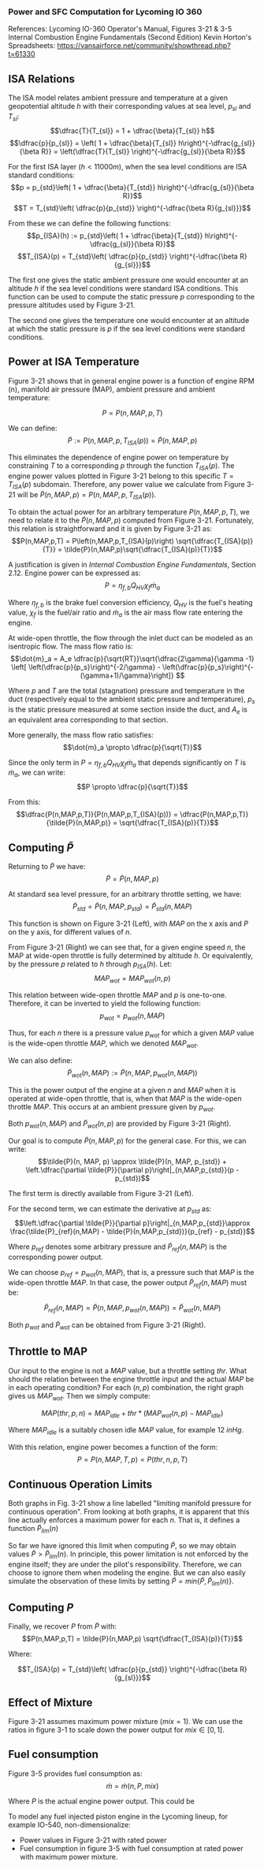### Power and SFC Computation for Lycoming IO 360

References:
Lycoming IO-360 Operator's Manual, Figures 3-21 & 3-5
Internal Combustion Engine Fundamentals (Second Edition)
Kevin Horton's Spreadsheets: https://vansairforce.net/community/showthread.php?t=61330

## ISA Relations

The ISA model relates ambient pressure and temperature at a given geopotential altitude $h$ with their corresponding values at sea level, $p_{sl}$ and $T_{sl}$:
$$\dfrac{T}{T_{sl}} = 1 + \dfrac{\beta}{T_{sl}} h$$
$$\dfrac{p}{p_{sl}} = \left( 1 + \dfrac{\beta}{T_{sl}} h\right)^{-\dfrac{g_{sl}}{\beta R}} = \left(\dfrac{T}{T_{sl}} \right)^{-\dfrac{g_{sl}}{\beta R}}$$

For the first ISA layer ($h<11000 m$), when the sea level conditions are ISA standard conditions:
$$p = p_{std}\left( 1 + \dfrac{\beta}{T_{std}} h\right)^{-\dfrac{g_{sl}}{\beta R}}$$
$$T = T_{std}\left( \dfrac{p}{p_{std}} \right)^{-\dfrac{\beta R}{g_{sl}}}$$

From these we can define the following functions:
$$p_{ISA}(h) := p_{std}\left( 1 + \dfrac{\beta}{T_{std}} h\right)^{-\dfrac{g_{sl}}{\beta R}}$$
$$T_{ISA}(p) = T_{std}\left( \dfrac{p}{p_{std}} \right)^{-\dfrac{\beta R}{g_{sl}}}$$

The first one gives the static ambient pressure one would encounter at an altitude $h$ if the sea level conditions were standard ISA conditions. This function can be used to compute the static pressure $p$ corresponding to the pressure altitudes used by Figure 3-21.

The second one gives the temperature one would encounter at an altitude at which the static pressure is $p$ if the sea level conditions were standard conditions.

## Power at ISA Temperature

Figure 3-21 shows that in general engine power is a function of engine RPM (n), manifold air pressure (MAP), ambient pressure and ambient temperature:

$$P = P(n, MAP, p, T)$$

We can define:
$$\tilde{P} := P(n, MAP, p, T_{ISA}(p)) = \tilde{P}(n,MAP,p)$$

This eliminates the dependence of engine power on temperature by constraining $T$ to a corresponding $p$ through the function $T_{ISA}(p)$. The engine power values plotted in Figure 3-21 belong to this specific $T = T_{ISA}(p)$ subdomain. Therefore, any power value we calculate from Figure 3-21 will be $\tilde{P}(n,MAP,p)=P(n,MAP,p,T_{ISA}(p))$.

To obtain the actual power for an arbitrary temperature $P(n,MAP,p,T)$, we need to relate it to the $\tilde{P}(n,MAP,p)$ computed from Figure 3-21. Fortunately, this relation is straightforward and it is given by Figure 3-21 as:
$$P(n,MAP,p,T) = P\left(n,MAP,p,T_{ISA}(p)\right) \sqrt{\dfrac{T_{ISA}(p)}{T}} = \tilde{P}(n,MAP,p)\sqrt{\dfrac{T_{ISA}(p)}{T}}$$

A justification is given in *Internal Combustion Engine Fundamentals*, Section 2.12. Engine power can be expressed as:
$$P = \eta_{f,b} Q_{HV} \chi_{f} \dot{m}_a$$

Where $\eta_{f,b}$ is the brake fuel conversion efficiency, $Q_{HV}$ is the fuel's heating value, $\chi_f$ is the fuel/air ratio and $\dot{m}_a$ is the air mass flow rate entering the engine.

At wide-open throttle, the flow through the inlet duct can be modeled as an isentropic flow. The mass flow ratio is:
$$\dot{m}_a =
A_e \dfrac{p}{\sqrt{RT}}\sqrt{\dfrac{2\gamma}{\gamma -1} \left[ \left(\dfrac{p}{p_s}\right)^{-2/\gamma} - \left(\dfrac{p}{p_s}\right)^{-(\gamma+1)/\gamma}\right]}
$$

Where $p$ and $T$ are the total (stagnation) pressure and temperature in the duct (respectively equal to the ambient static pressure and temperature), $p_s$ is the static pressure measured at some section inside the duct, and $A_e$ is an equivalent area corresponding to that section.

More generally, the mass flow ratio satisfies:
$$\dot{m}_a \propto \dfrac{p}{\sqrt{T}}$$

Since the only term in $P = \eta_{f,b} Q_{HV} \chi_{f} \dot{m}_a$ that depends significantly on $T$ is $\dot{m}_a$, we can write:
$$P \propto \dfrac{p}{\sqrt{T}}$$

From this:
$$\dfrac{P(n,MAP,p,T)}{P(n,MAP,p,T_{ISA}(p))} = \dfrac{P(n,MAP,p,T)}{\tilde{P}(n,MAP,p)} = \sqrt{\dfrac{T_{ISA}(p)}{T}}$$

## Computing $\tilde{P}$

Returning to $\tilde{P}$ we have:
$$\tilde{P} = \tilde{P}(n, MAP, p)$$

At standard sea level pressure, for an arbitrary throttle setting, we have:
$$\tilde{P}_{std} = \tilde{P}(n, MAP, p_{std}) = \tilde{P}_{std}(n, MAP)$$

This function is shown on Figure 3-21 (Left), with $MAP$ on the x axis and $P$ on the y axis, for different values of $n$.

From Figure 3-21 (Right) we can see that, for a given engine speed $n$, the MAP at wide-open throttle is fully determined by altitude $h$. Or equivalently, by the pressure $p$ related to $h$ through $p_{ISA}(h)$. Let:
$$MAP_{wot} = MAP_{wot}(n, p)$$

This relation between wide-open throttle $MAP$ and $p$ is one-to-one. Therefore, it can be inverted to yield the following function:
$$p_{wot} = p_{wot}(n, MAP)$$

Thus, for each $n$ there is a pressure value $p_{wot}$ for which a given $MAP$ value is the wide-open throttle $MAP$, which we denoted $MAP_{wot}$.

We can also define:
$$\tilde{P}_{wot}(n, MAP) := \tilde{P}(n, MAP, p_{wot}(n, MAP))$$

This is the power output of the engine at a given $n$ and $MAP$ when it is operated at wide-open throttle, that is, when that $MAP$ is the wide-open throttle $MAP$. This occurs at an ambient pressure given by $p_{wot}$.

Both $p_{wot}(n, MAP)$ and $\tilde{P}_{wot}(n, p)$ are provided by Figure 3-21 (Right).

Our goal is to compute $\tilde{P}(n, MAP, p)$ for the general case. For this, we can write:
$$\tilde{P}(n, MAP, p) \approx \tilde{P}(n, MAP, p_{std}) + \left.\dfrac{\partial \tilde{P}}{\partial p}\right|_{n,MAP,p_{std}}(p - p_{std})$$

The first term is directly available from Figure 3-21 (Left).

For the second term, we can estimate the derivative at $p_{std}$ as:
$$\left.\dfrac{\partial \tilde{P}}{\partial p}\right|_{n,MAP,p_{std}}\approx \frac{\tilde{P}_{ref}(n,MAP) - \tilde{P}(n,MAP,p_{std})}{p_{ref} - p_{std}}$$

Where $p_{ref}$ denotes some arbitrary pressure and $\tilde{P}_{ref}(n,MAP)$ is the corresponding power output.

We can choose $p_{ref} = p_{wot}(n, MAP)$, that is, a pressure such that $MAP$ is the wide-open throttle $MAP$. In that case, the power output $\tilde{P}_{ref}(n,MAP)$ must be:

$$\tilde{P}_{ref}(n,MAP) = \tilde{P}(n, MAP, p_{wot}(n, MAP)) = \tilde{P}_{wot}(n,MAP)$$

Both $p_{wot}$ and $\tilde{P}_{wot}$ can be obtained from Figure 3-21 (Right).

## Throttle to MAP

Our input to the engine is not a $MAP$ value, but a throttle setting $thr$. What should the relation between the engine throttle input and the actual $MAP$ be in each operating condition? For each $(n, p)$ combination, the right graph gives us $MAP_{wot}$. Then we simply compute:

$$MAP(thr, p, n) = MAP_{idle} + thr * \left(MAP_{wot}(n,p) - MAP_{idle}\right)$$

Where $MAP_{idle}$ is a suitably chosen idle $MAP$ value, for example $12 \ inHg$.

With this relation, engine power becomes a function of the form:
$$P = P(n, MAP, T, p) = P(thr, n, p, T)$$

## Continuous Operation Limits

Both graphs in Fig. 3-21 show a line labelled "limiting manifold pressure for continuous operation". From looking at both graphs, it is apparent that this line actually enforces a maximum power for each $n$. That is, it defines a function $\tilde{P}_{lim}(n)$

So far we have ignored this limit when computing $\tilde{P}$, so we may obtain values $\tilde{P} > \tilde{P}_{lim}(n)$. In principle, this power limitation is not enforced by the engine itself; they are under the pilot's responsibility. Therefore, we can choose to ignore them when modeling the engine. But we can also easily simulate the observation of these limits by setting $\tilde{P} = min\{\tilde{P}, \tilde{P}_{lim}(n)\}$.

## Computing $P$

Finally, we recover $P$ from $\tilde{P}$ with:
$$P(n,MAP,p,T) = \tilde{P}(n,MAP,p) \sqrt{\dfrac{T_{ISA}(p)}{T}}$$

Where:

$$T_{ISA}(p) = T_{std}\left( \dfrac{p}{p_{std}} \right)^{-\dfrac{\beta R}{g_{sl}}}$$

## Effect of Mixture

Figure 3-21 assumes maximum power mixture ($mix = 1$). We can use the ratios in figure 3-1 to scale down the power output for $mix \in [0,1]$.

## Fuel consumption

Figure 3-5 provides fuel consumption as:
$$\dot{m} = \dot{m}(n,P,mix)$$

Where $P$ is the actual engine power output. This could be


To model any fuel injected piston engine in the Lycoming lineup, for example IO-540, non-dimensionalize:
- Power values in Figure 3-21 with rated power
- Fuel consumption in figure 3-5 with fuel consumption at rated power with maximum power mixture.
